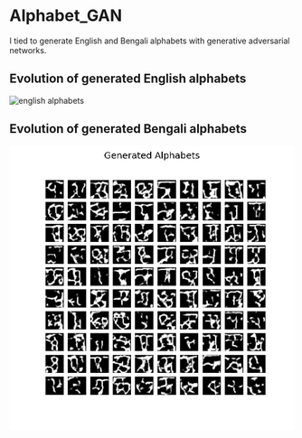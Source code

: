 # Alphabet_GAN

I tied to generate English and Bengali alphabets with generative adversarial networks.
## Evolution of generated English alphabets
![english alphabets]()
## Evolution of generated Bengali alphabets
![bengali alphabets](https://github.com/RishavMishraRM/Alphabet_GAN/blob/main/image/bangla-gan.gif)
